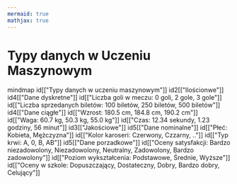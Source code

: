 ```yaml
---
mermaid: true
mathjax: true
---
```


# Typy danych w Uczeniu Maszynowym

<div class="mermaid">
mindmap
    id[["Typy danych w uczeniu maszynowym"]]
        id2[["Ilościonwe"]]
            id4[["Dane dyskretne"]]
                id[["Liczba goli w meczu: 0 goli, 2 gole, 3 gole"]]
                id[["Liczba sprzedanych biletów: 100 biletów, 250 biletów, 500 biletów"]]
            id4[["Dane ciągłe"]]
                id[["Wzrost: 180.5 cm, 184.8 cm, 190.2 cm"]]
                id[["Waga: 60.7 kg, 50.3 kg, 55.0 kg"]]
                id[["Czas: 12.34 sekundy, 1.23 godziny, 56 minut"]]
        id3[["Jakościowe"]]
            id5[["Dane nominalne"]]
                id[["Płeć: Kobieta, Mężczyzna"]]
                id[["Kolor karoseri: Czerwony, Czzarny, .."]]
                id[["Typ krwi: A, 0, B, AB"]]
            id5[["Dane porzadkowe"]]
                id[["Oceny satysfakcji: Bardzo niezadowolony, Niezadowolony, Neutralny, Zadowolony, Bardzo zadowolony"]]
                id[["Poziom wykształcenia: Podstawowe, Średnie, Wyższe"]]
                id[["Oceny w szkole: Dopuszczający, Dostateczny, Dobry, Bardzo dobry, Celujący"]]
</div>